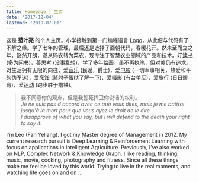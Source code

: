 ```yaml
---
title: Homepage | 主页
date: '2017-12-04'
lastmod: '2019-07-01'
---
```


这是 **范叶亮** 的个人主页。小学接触到第一门编程语言 [Logo](https://zh.wikipedia.org/zh-hans/Logo语言/)，从此便与代码有了不解之缘。学了七年的管理，最后还是选择了面朝代码，春暖花开。然未至而立之年，豁然开朗，遂从码农转为菜农，现专注于智慧农业领域的产品和技术。好[读书](/cn/books/) (多为闲书)，善[思考](/categories/思考/) (没事乱想)，学了多年[绘画](/categories/绘画/)，虽不再执笔，但对美仍有追求。对生活拥有无限的向往，爱[音乐](/categories/音乐/) (民谣，爵士)，爱[电影](/cn/movies/) (一切军事相关，热爱和平的伪军迷)，爱[烹饪](/categories/烹饪/) (酱肘子蛋挞了解一下)，爱[摄影](/categories/摄影/) (有台单反)，爱[旅行](/categories/旅行/) (日日遛弯)，爱[运动](/categories/运动/) (跑步胜于撸铁)。

> 我不同意你的观点，但是我誓死捍卫你说话的权利。  
> _Je ne suis pas d'accord avec ce que vous dites, mais je me battrai jusqu'à la mort pour que vous ayez le droit de le dire._  
> _I disapprove of what you say, but I will defend to the death your right to say it._

I'm Leo (Fan Yeliang). I got my Master degree of Management in 2012.
My current research pursuit is Deep Learning & Reinforcement Learning with
focus on applications in Intelligent Agriculture.
Previously, I've also worked on NLP, Complex Network & Knowledge Graph.
I like reading, thinking, music, movie, cooking, photography and fitness.
Since all these things make me feel be loved by this world.
Trying to live in the real moments, and watching life goes on and on ...
